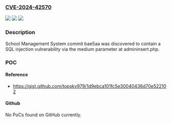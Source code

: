 ### [CVE-2024-42570](https://cve.mitre.org/cgi-bin/cvename.cgi?name=CVE-2024-42570)
![](https://img.shields.io/static/v1?label=Product&message=n%2Fa&color=blue)
![](https://img.shields.io/static/v1?label=Version&message=n%2Fa&color=blue)
![](https://img.shields.io/static/v1?label=Vulnerability&message=n%2Fa&color=brighgreen)

### Description

School Management System commit bae5aa was discovered to contain a SQL injection vulnerability via the medium parameter at admininsert.php.

### POC

#### Reference
- https://gist.github.com/topsky979/1d9ebca101fc5e30040436d70e522102

#### Github
No PoCs found on GitHub currently.

